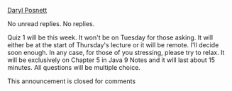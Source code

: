[Daryl Posnett](https://csus.instructure.com/courses/93920/users/43499)

No unread replies. No replies.

Quiz 1 will be this week. It won't be on Tuesday for those asking. It will either be at the start of Thursday's lecture or it will be remote. I'll decide soon enough. In any case, for those of you stressing, please try to relax. It will be exclusively on Chapter 5 in Java 9 Notes and it will last about 15 minutes. All questions will be multiple choice. 

This announcement is closed for comments